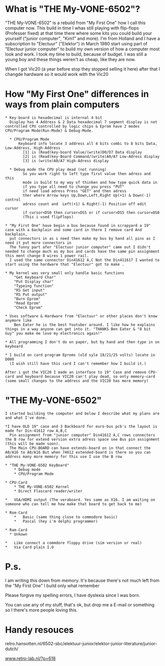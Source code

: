 What is "THE My-VONE-6502"?
===============================================================================

  "THE My-VONE-6502" is a rebuild from "My First One" how I call this computer now.
  This build in time I whas still playing with flip-flops (Professer fixed) at that time there where some kits you could build your yourself ("junior computer", "Kim1" and more).
  I'm from Holland and I have a subscription to "Electuur" ("Elektor") in March 1980 start using part of "Electuur junior computer" to build my own version of how a computer most look and work.
  I took my time to build, because of budget. I was still a young boy and these things weren't as cheap, like they are now.

  When I got Vic20 (a year before stop they stopped selling it here) after that I changde hardware so it would work with the Vic20 

How "My First One" differences in ways from plain computers
===============================================================================
    * Key-board is hexadecimal is internal 4 bit 
      Display has 4 Address & 2 Data hexadecimal 7 segment display is not controlled CPU controlled by logic chips & Eprom have 2 modes CPU/Program Mode(Run-Mode) & Debug-Mode.
   
      * CPU/Program Mode
          Keyboard info locate 3 address all 4 bits combi to 8 bits Data, Low-Address, High-Address 
            [1] is (Read)key-board Value/(write)D0/D7 Data display
            [2] is (Read)key-Board Command/(write)A0/A7 Low-Adress display
            [3] is (write)A0/A7 High-Adress display

      * Debug mode the CPU play dead (not running) 
            So you work right to left type first value then adress and this 
            mode is build to my way of thinken and how type quick data in 
            if you type all need to change you press "PUT" 
            if need load adress Press "GET" and then adress
            ther where Arrow keys Up,Down,Left,Right Up(+1) & Down(-1) control
            adress count and  Left(+1) & Right(-1) Position off edit cursor
            if cursor<DS0 then cursor=DS5 or if cursor>DS5 then cursor=DS0 
            (This i used flipFlops)

    * "My First One" have begin a bus because found in scrapyard a 19" case with a backplain and some card in there I remove card And backplain,
      put connectors in as i need then make my bus by hand all pins as I need it put more connectors in 
      The funny part afer "Electuur junior computer" came out I didn't needed to change much as my bus and cards have the same pin assignment this ment change 8 wires 1 power rail.
      I used the same connector Din41612 A,C Not the Din411617 I wanted to start using the hardware that "Electuur" got to make .
    
    * My kernel was very small only handle basic functions 
        "Get Keyboard Char" 
        "Put Display char" 
        "Typeing function" 
        "RS Get input" 
        "RS Put output"
        "Burn Eprom" 
        "Read Eprom"
        "Check Eprom"

    * Uses software & Hardware from "Electuur" or other places don't know anymore like 
        Ben Eater he is the best Youtuber around. I like how he explains things in a way anyone can get into it. "THANKS Ben Eater & "8 bit Guy" you make me love my electronics again!"

    * All programming I don't do on paper, but by hand and then type in on keyboard

    * I build on card program Eproms (old syle 18/21/25 volts) locate in D000 
      (I wish still have this card I can't remember how I build it.)

    After i got the VIC20 I made an interface to 19" Case and remove CPU-card and keyboard because VIC20 can't play dead, so only memory-card (some small changes to the address and the VIC20 has more memory)


"THE My-VONE-6502" 
===============================================================================
    I started building the computer and below I describe what my plans are and what I've done.

    *I have OLD 19" case and 3 Backboard for euro-bus pcb's the layout is made for Din-41612 row A,B,C 
      Pin assignment from "junior computer" Din41612 A,C rows connectors the B row for extend version extra adress space see Bus pin assignment (this will be made soon).
      The Main CPU-BOARD can have extends-board on in that connect the A0/A16 to A0/A16 But when 74612 extended-board is there so you can address many more memory for this use I use the B row

    * "THE My-VONE-6502 KeyBoard"
        * Debug mode
        * CPU/Program Mode

    * CPU-Card 
        * THE My-VONE-6502 Kernel
        * Direct Flascard reader/writer
    
    *   VGA/HDMI output (The veraboard. Yes same as X16. I am waiting on someone who can tell me how make that board to get back to me) 
    
    * Rom-Card
        *   Basic (same thing close to commodore basic)
        *   Pascal (hey i'm delphi programmer)
    
    * Ram-Card 
      * Unkown
    
    *   Like connect a commdore floppy drive (sim version or real) 
    *   Via Card plain I.O

P.s.
===============================================================================
  I am writing this down from memory. It's because there's not much left from the "My First One" I build only what remember 

  Please forgive my spelling errors, I have dyslexia since I was born.

  You can use any of my stuff, that's ok, but drop me a E-mail or something so I there's more people loving this.


Handy resouces
===============================================================================
  retro.hansotten.nl/6502-sbc/elektuur-junior/elektor-junior-literature/junior-dutch/

  www.retro-lab.nl/?p=618
